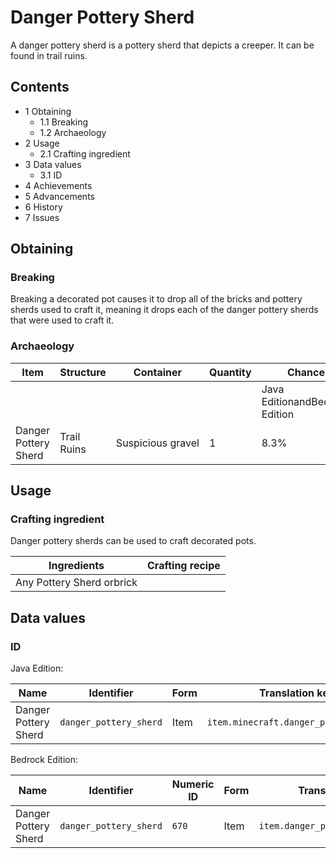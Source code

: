 # Danger Pottery Sherd
A danger pottery sherd is a pottery sherd that depicts a creeper. It can be found in trail ruins.

## Contents
- 1 Obtaining
	- 1.1 Breaking
	- 1.2 Archaeology
- 2 Usage
	- 2.1 Crafting ingredient
- 3 Data values
	- 3.1 ID
- 4 Achievements
- 5 Advancements
- 6 History
- 7 Issues

## Obtaining
### Breaking
Breaking a decorated pot causes it to drop all of the bricks and pottery sherds used to craft it, meaning it drops each of the danger pottery sherds that were used to craft it.

### Archaeology
| Item                 | Structure   | Container         | Quantity | Chance                         |
|----------------------|-------------|-------------------|----------|--------------------------------|
|                      |             |                   |          | Java EditionandBedrock Edition |
| Danger Pottery Sherd | Trail Ruins | Suspicious gravel | 1        | 8.3%                           |

## Usage
### Crafting ingredient
Danger pottery sherds can be used to craft decorated pots.

| Ingredients               | Crafting recipe |
|---------------------------|-----------------|
| Any Pottery Sherd orbrick |                 |

## Data values
### ID
Java Edition:

| Name                 | Identifier             | Form | Translation key                       |
|----------------------|------------------------|------|---------------------------------------|
| Danger Pottery Sherd | `danger_pottery_sherd` | Item | `item.minecraft.danger_pottery_sherd` |

Bedrock Edition:

| Name                 | Identifier             | Numeric ID | Form | Translation key                  |
|----------------------|------------------------|------------|------|----------------------------------|
| Danger Pottery Sherd | `danger_pottery_sherd` | `670`      | Item | `item.danger_pottery_sherd.name` |


